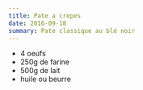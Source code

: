 ```yaml
---
title: Pate a crepes
date: 2016-09-18
summary: Pate classique au blé noir
---
```


* 4 oeufs
* 250g de farine
* 500g de lait
* huile ou beurre


